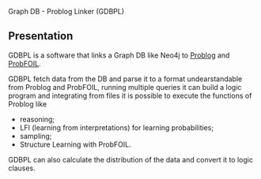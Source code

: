 Graph DB - Problog Linker (GDBPL)

## Presentation

GDBPL is a software that links a Graph DB like Neo4j to [Problog](https://github.com/ML-KULeuven/problog) and [ProbFOIL](https://bitbucket.org/problog/prob2foil/src/master/).

GDBPL fetch data from the DB and parse it to a format undearstandable from Problog and ProbFOIL,
running multiple queries it can build a logic program and integrating from files it is possible 
to execute the functions of Problog like 
- reasoning;
- LFI (learning from interpretations) for learning probabilities;
- sampling;
- Structure Learning with ProbFOIL.

GDBPL can also calculate the distribution of the data and convert it to logic clauses.
